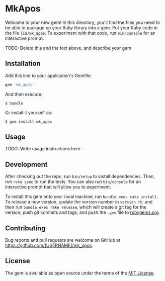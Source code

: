 # MkApos

Welcome to your new gem! In this directory, you'll find the files you need to be able to package up your Ruby library into a gem. Put your Ruby code in the file `lib/mk_apos`. To experiment with that code, run `bin/console` for an interactive prompt.

TODO: Delete this and the text above, and describe your gem

## Installation

Add this line to your application's Gemfile:

```ruby
gem 'mk_apos'
```

And then execute:

    $ bundle

Or install it yourself as:

    $ gem install mk_apos

## Usage

TODO: Write usage instructions here

## Development

After checking out the repo, run `bin/setup` to install dependencies. Then, run `rake spec` to run the tests. You can also run `bin/console` for an interactive prompt that will allow you to experiment.

To install this gem onto your local machine, run `bundle exec rake install`. To release a new version, update the version number in `version.rb`, and then run `bundle exec rake release`, which will create a git tag for the version, push git commits and tags, and push the `.gem` file to [rubygems.org](https://rubygems.org).

## Contributing

Bug reports and pull requests are welcome on GitHub at https://github.com/[USERNAME]/mk_apos.


## License

The gem is available as open source under the terms of the [MIT License](http://opensource.org/licenses/MIT).

